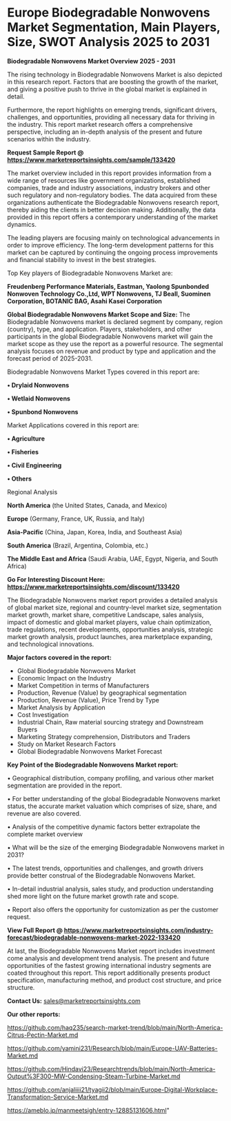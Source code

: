 # Europe Biodegradable Nonwovens Market Segmentation, Main Players, Size, SWOT Analysis 2025 to 2031

<Strong> Biodegradable Nonwovens Market Overview 2025 - 2031</strong>

The rising technology in Biodegradable Nonwovens Market is also depicted in this research report. Factors that are boosting the growth of the market, and giving a positive push to thrive in the global market is explained in detail.

Furthermore, the report highlights on emerging trends, significant drivers, challenges, and opportunities, providing all necessary data for thriving in the industry. This report market research offers a comprehensive perspective, including an in-depth analysis of the present and future scenarios within the industry.

<strong>Request Sample Report @ <a href=https://www.marketreportsinsights.com/sample/133420>https://www.marketreportsinsights.com/sample/133420</a></strong>

The market overview included in this report provides information from a wide range of resources like government organizations, established companies, trade and industry associations, industry brokers and other such regulatory and non-regulatory bodies. The data acquired from these organizations authenticate the Biodegradable Nonwovens research report, thereby aiding the clients in better decision making. Additionally, the data provided in this report offers a contemporary understanding of the market dynamics.

The leading players are focusing mainly on technological advancements in order to improve efficiency. The long-term development patterns for this market can be captured by continuing the ongoing process improvements and financial stability to invest in the best strategies.

Top Key players of Biodegradable Nonwovens Market are:

<strong>Freudenberg Performance Materials, Eastman, Yaolong Spunbonded Nonwoven Technology Co.,Ltd, WPT Nonwovens, TJ Beall, Suominen Corporation, BOTANIC BAG, Asahi Kasei Corporation</strong>

<strong><b>Global Biodegradable Nonwovens Market Scope and Size:</b></strong>
The Biodegradable Nonwovens market is declared segment by company, region (country), type, and application. Players, stakeholders, and other participants in the global Biodegradable Nonwovens market will gain the market scope as they use the report as a powerful resource. The segmental analysis focuses on revenue and product by type and application and the forecast period of 2025-2031.

Biodegradable Nonwovens Market Types covered in this report are:

<strong>• Drylaid Nonwovens

• Wetlaid Nonwovens

• Spunbond Nonwovens</strong>

Market Applications covered in this report are:

<strong>• Agriculture

• Fisheries

• Civil Engineering

• Others</strong> 

Regional Analysis

<strong>North America</strong> (the United States, Canada, and Mexico)

<strong>Europe</strong> (Germany, France, UK, Russia, and Italy)

<strong>Asia-Pacific</strong> (China, Japan, Korea, India, and Southeast Asia)

<strong>South America</strong> (Brazil, Argentina, Colombia, etc.)

<strong>The Middle East and Africa</strong> (Saudi Arabia, UAE, Egypt, Nigeria, and South Africa)

<strong>Go For Interesting Discount Here: <a href=https://www.marketreportsinsights.com/discount/133420>https://www.marketreportsinsights.com/discount/133420</a></strong>

The Biodegradable Nonwovens market report provides a detailed analysis of global market size, regional and country-level market size, segmentation market growth, market share, competitive Landscape, sales analysis, impact of domestic and global market players, value chain optimization, trade regulations, recent developments, opportunities analysis, strategic market growth analysis, product launches, area marketplace expanding, and technological innovations.

<strong><b>Major factors covered in the report:</b></strong>
<ul>
  <li>Global Biodegradable Nonwovens Market </li>
  <li>Economic Impact on the Industry</li>
  <li>Market Competition in terms of Manufacturers</li>
  <li>Production, Revenue (Value) by geographical segmentation</li>
  <li>Production, Revenue (Value), Price Trend by Type</li>
  <li>Market Analysis by Application</li>
  <li>Cost Investigation</li>
  <li>Industrial Chain, Raw material sourcing strategy and Downstream Buyers</li>
  <li>Marketing Strategy comprehension, Distributors and Traders</li>
  <li>Study on Market Research Factors</li>
  <li>Global Biodegradable Nonwovens Market Forecast</li>
</ul>

<strong><b>Key Point of the Biodegradable Nonwovens Market report:</b></strong>

• Geographical distribution, company profiling, and various other market segmentation are provided in the report.

• For better understanding of the global Biodegradable Nonwovens market status, the accurate market valuation which comprises of size, share, and revenue are also covered.

• Analysis of the competitive dynamic factors better extrapolate the complete market overview

• What will be the size of the emerging Biodegradable Nonwovens market in 2031?

• The latest trends, opportunities and challenges, and growth drivers provide better construal of the Biodegradable Nonwovens Market.

• In-detail industrial analysis, sales study, and production understanding shed more light on the future market growth rate and scope.

• Report also offers the opportunity for customization as per the customer request.

<strong><b>View Full Report @ <a href=https://www.marketreportsinsights.com/industry-forecast/biodegradable-nonwovens-market-2022-133420>https://www.marketreportsinsights.com/industry-forecast/biodegradable-nonwovens-market-2022-133420</a></b></strong>


At last, the Biodegradable Nonwovens Market report includes investment come analysis and development trend analysis. The present and future opportunities of the fastest growing international industry segments are coated throughout this report. This report additionally presents product specification, manufacturing method, and product cost structure, and price structure.

<strong>Contact Us:</strong>
sales@marketreportsinsights.com

<strong>Our other reports:</strong>

<a href=https://github.com/haq235/search-market-trend/blob/main/North-America-Citrus-Pectin-Market.md>https://github.com/haq235/search-market-trend/blob/main/North-America-Citrus-Pectin-Market.md</a>

<a href=https://github.com/yamini231/Research/blob/main/Europe-UAV-Batteries-Market.md>https://github.com/yamini231/Research/blob/main/Europe-UAV-Batteries-Market.md</a>

<a href=https://github.com/Hindavi23/Researchtrends/blob/main/North-America-Output%3F300-MW-Condensing-Steam-Turbine-Market.md>https://github.com/Hindavi23/Researchtrends/blob/main/North-America-Output%3F300-MW-Condensing-Steam-Turbine-Market.md</a>

<a href=https://github.com/anjaliiii21/tyagii2/blob/main/Europe-Digital-Workplace-Transformation-Service-Market.md>https://github.com/anjaliiii21/tyagii2/blob/main/Europe-Digital-Workplace-Transformation-Service-Market.md</a>

<a href=https://ameblo.jp/manmeetsigh/entry-12885131606.html>https://ameblo.jp/manmeetsigh/entry-12885131606.html</a>"
